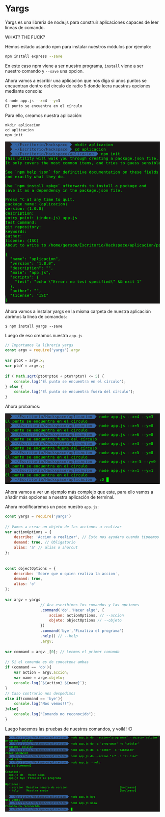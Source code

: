 # Yargs

Yargs es una libreria de node.js para construir aplicaciones capaces de leer lineas de comando.

WHAT? THE FUCK?

Hemos estado usando npm para instalar nuestros módulos por ejemplo:

```bash
npm install express --save
```

En este caso npm viene a ser nuestro programa, `install` viene a ser nuestro comando y `--save` una opcion.

Ahora vamos a escribir una aplicación que nos diga si unos puntos se encuentran dentro del circulo de radio 5 donde leera nuestras opciones mediante consola:

```bash
$ node app.js --x=4 --y=3
El punto se encuentra en el círculo
```

Para ello, creamos nuestra aplicación:
```
mkdir aplicacion
cd aplicacion
npm init
```

<p align-text="center">
<img src="img/yargs.png">
</p>

Ahora vamos a instalar yargs en la misma carpeta de nuestra aplicación abrimos la linea de comandos:

```
$ npm install yargs --save
```

Luego de eso creamos nuestra `app.js`

```javascript
// Importamos la libreria yargs
const argv = require('yargs').argv

var ptoX = argv.x;
var ptoY = argv.y;

if ( Math.sqrt(ptoX*ptoX + ptoY*ptoY) <= 5) {
    console.log('El punto se encuentra en el círculo');
} else {
    console.log('El punto se encuentra fuera del círculo');
}
```

Ahora probamos:
<p align-text="center">
<img src="img/yargs2.png">
</p>

Ahora vamos a ver un ejemplo más complejo que este, para ello vamos a añadir más opciones a nuestra aplicación de terminal.

Ahora modificaremos un poco nuestro `app.js`:

```javascript
const yargs = require('yargs')

// Vamos a crear un objeto de las acciones a realizar
var actionOptions = {
    describe: 'Accion a realizar', // Esto nos ayudara cuando tipeemos help
    demand: true, // Obligatorio
    alias: 'a' // alias o shorcut
};


const objectOptions = {
    describe: 'Sobre que o quien realiza la accion',
    demand: true,
    alias: 'o'
};

var argv = yargs
                // Aca escribimos los comandos y las opciones
                .command('do','Hacer algo', {
                    accion: actionOptions, // --accion
                    objeto: objectOptions // --objeto
                })
                .command('bye','Finaliza el programa')
                .help() // --help
                .argv;

var command = argv._[0]; // Leemos el primer comando

// Si el comando es do concatena ambas
if (command == 'do'){
    var action = argv.accion;
    var name = argv.objeto;
    console.log(`${action} ${name}`);
}
// Caso contrario nos despedimos
else if(command == 'bye'){
    console.log("Nos vemos!!");
}else{
    console.log("Comando no reconocido");
}
```

Luego hacemos las pruebas de nuestros comandos, y voilá! :D

<p align-text="center">
<img src="img/yargs3.png">
</p>
